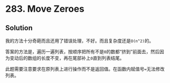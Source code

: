 # 283. Move Zeroes

## Solution

我的方法十分奇葩而且还用了错误处理，不好。而且复杂度还是`O(n^2)`的。

答案的方法是，遍历一遍列表，按顺序把所有不是`0`的数都“挤到”前面去，然后因为变动后的数组的长度不变，再在尾部补上`0`直到列表结尾。

此题需要注意要求在原列表上进行操作而不是返回值。在函数内赋值号`=`无法修改列表。
